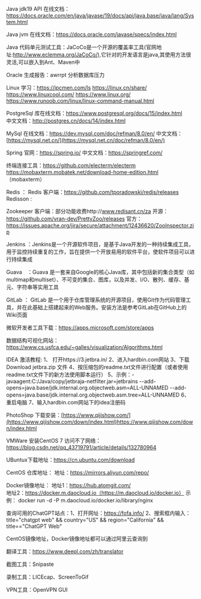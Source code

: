 Java  jdk19 API 在线文档：https://docs.oracle.com/en/java/javase/19/docs/api/java.base/java/lang/System.html 

Java jvm 在线文档：https://docs.oracle.com/javase/specs/index.html

Java 代码单元测试工具：JaCoCo是一个开源的覆盖率工具(官网地址:http://www.eclemma.org/JaCoCo/),它针对的开发语言是java,其使用方法很灵活,可以嵌入到Ant、Maven中

Oracle 生成报告：awrrpt 分析数据库压力

Linux 学习：https://ipcmen.com/ls  https://linux.cn/share/  https://www.linuxcool.com/  https://www.linux.org/  https://www.runoob.com/linux/linux-command-manual.html

PostgreSql 库在线文档：https://www.postgresql.org/docs/15/index.html  
           中文文档：http://postgres.cn/docs/14/index.html

MySql 在线文档：https://dev.mysql.com/doc/refman/8.0/en/
      中文文档：[https://mysql.net.cn/](https://mysql.net.cn/doc/refman/8.0/en/)

Spring 官网：https://spring.io/
       中文文档：https://springref.com/

终端连接工具：https://github.com/electerm/electerm   https://mobaxterm.mobatek.net/download-home-edition.html  （mobaxterm）

Redis ：
Redis 客户端：https://github.com/tporadowski/redis/releases
Redisson : 

Zookeeper 客户端：部分功能收费http://www.redisant.cn/za  开源：https://github.com/vran-dev/PrettyZoo/releases  官方：https://issues.apache.org/jira/secure/attachment/12436620/ZooInspector.zip

Jenkins ：Jenkins是一个开源软件项目，是基于Java开发的一种持续集成工具，用于监控持续重复的工作，旨在提供一个开放易用的软件平台，使软件项目可以进行持续集成

Guava　：Guava 是一套来自Google的核心Java库，其中包括新的集合类型（如multimap和multiset）、不可变的集合、图库，以及并发、I/O、散列、缓存、基元、字符串等实用工具

GitLab ： GitLab 是一个用于仓库管理系统的开源项目，使用Git作为代码管理工具，并在此基础上搭建起来的Web服务。安装方法是参考GitLab在GitHub上的Wiki页面

微软开发者工具下载：https://apps.microsoft.com/store/apps

数据结构可视化网站：https://www.cs.usfca.edu/~galles/visualization/Algorithms.html

IDEA 激活教程: 1、 打开https://3.jetbra.in/  2、进入hardbin.com网站  3、下载Download jetbra.zip 文件 4、按压缩包的readme.txt文件进行配置（或者使用readme.txt文件下的新方法使用脚本运行）
              5、示例：-javaagent:C:/Java/copy/jetbraja-netfilter.jar=jetbrains
                      --add-opens=java.base/jdk.internal.org.objectweb.asm=ALL-UNNAMED
                      --add-opens=java.base/jdk.internal.org.objectweb.asm.tree=ALL-UNNAMED
              6、重启电脑  7、输入hardbin.com网站下的idea注册码

PhotoShop 下载安装：[https://www.qijishow.com/](https://www.qijishow.com/down/index.html)https://www.qijishow.com/down/index.html  

VMWare 安装CentOS 7 访问不了网络：https://blog.csdn.net/qq_43719791/article/details/132780964

UBuntux下载地址：https://cn.ubuntu.com/download

CentOS 仓库地址：
地址：https://mirrors.aliyun.com/repo/

Docker镜像地址：
地址1：https://hub.atomgit.com/  
地址2：https://docker.m.daocloud.io（https://m.daocloud.io/docker.io）  示例： docker run -d -P m.daocloud.io/docker.io/library/nginx

查询可用的ChatGPT站点：1、打开网址：https://fofa.info/ 2、搜索框内输入：title="chatgpt web" && country="US" && region="California" && title=="ChatGPT Web"

CentOS镜像地址，Docker镜像地址都可以通过阿里云查询到

翻译工具：https://www.deepl.com/zh/translator

截图工具：Snipaste 

录制工具：LICEcap、ScreenToGif

VPN工具：OpenVPN GUI
